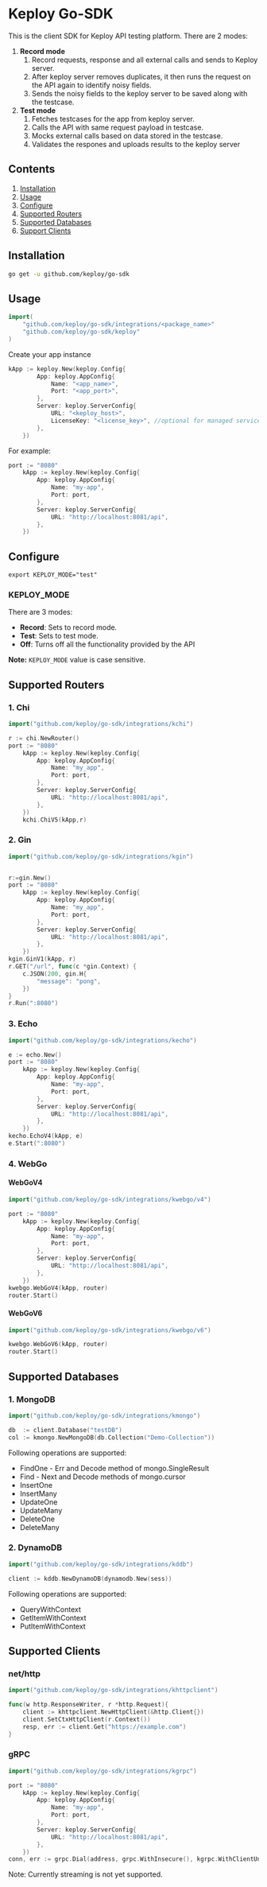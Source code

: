 # Keploy Go-SDK

This is the client SDK for Keploy API testing platform. There are 2 modes:
1. **Record mode**
    1. Record requests, response and all external calls and sends to Keploy server.
    2. After keploy server removes duplicates, it then runs the request on the API again to identify noisy fields.
    3. Sends the noisy fields to the keploy server to be saved along with the testcase. 
2. **Test mode**
    1. Fetches testcases for the app from keploy server. 
    2. Calls the API with same request payload in testcase.
    3. Mocks external calls based on data stored in the testcase. 
    4. Validates the respones and uploads results to the keploy server 


## Contents

1. [Installation](#installation)
2. [Usage](#usage)
3. [Configure](#configure)
4. [Supported Routers](#supported-routers)
5. [Supported Databases](#supported-databases)
6. [Support Clients](#supported-clients)

## Installation
```bash
go get -u github.com/keploy/go-sdk
```
## Usage

```go
import(
    "github.com/keploy/go-sdk/integrations/<package_name>" 
	"github.com/keploy/go-sdk/keploy"
)
```

Create your app instance
```go
kApp := keploy.New(keploy.Config{
		App: keploy.AppConfig{
			Name: "<app_name>",
			Port: "<app_port>",
		},
		Server: keploy.ServerConfig{
			URL: "<keploy_host>",
            LicenseKey: "<license_key>", //optional for managed services
		},
	})
```
For example: 
```go
port := "8080"
	kApp := keploy.New(keploy.Config{
		App: keploy.AppConfig{
			Name: "my-app",
			Port: port,
		},
		Server: keploy.ServerConfig{
			URL: "http://localhost:8081/api",
		},
	})
```
    
## Configure
```
export KEPLOY_MODE="test"
```
### KEPLOY_MODE
There are 3 modes:
 - **Record**: Sets to record mode.
 - **Test**: Sets to test mode. 
 - **Off**: Turns off all the functionality provided by the API

**Note:** `KEPLOY_MODE` value is case sensitive. 

## Supported Routers
### 1. Chi
```go
import("github.com/keploy/go-sdk/integrations/kchi")
```
```go
r := chi.NewRouter()
port := "8080"
	kApp := keploy.New(keploy.Config{
		App: keploy.AppConfig{
			Name: "my_app",
			Port: port,
		},
		Server: keploy.ServerConfig{
			URL: "http://localhost:8081/api",
		},
	})
	kchi.ChiV5(kApp,r)
```
### 2. Gin
```go
import("github.com/keploy/go-sdk/integrations/kgin")
```
```go

r:=gin.New()
port := "8080"
	kApp := keploy.New(keploy.Config{
		App: keploy.AppConfig{
			Name: "my_app",
			Port: port,
		},
		Server: keploy.ServerConfig{
			URL: "http://localhost:8081/api",
		},
	})
kgin.GinV1(kApp, r)
r.GET("/url", func(c *gin.Context) {
    c.JSON(200, gin.H{
        "message": "pong",
    })
}
r.Run(":8080")
```
### 3. Echo
```go
import("github.com/keploy/go-sdk/integrations/kecho")
```
```go
e := echo.New()
port := "8080"
	kApp := keploy.New(keploy.Config{
		App: keploy.AppConfig{
			Name: "my-app",
			Port: port,
		},
		Server: keploy.ServerConfig{
			URL: "http://localhost:8081/api",
		},
	})
kecho.EchoV4(kApp, e)
e.Start(":8080")
```
### 4. WebGo
#### WebGoV4
```go
import("github.com/keploy/go-sdk/integrations/kwebgo/v4")
```
```go
port := "8080"
	kApp := keploy.New(keploy.Config{
		App: keploy.AppConfig{
			Name: "my-app",
			Port: port,
		},
		Server: keploy.ServerConfig{
			URL: "http://localhost:8081/api",
		},
	})
kwebgo.WebGoV4(kApp, router)
router.Start()
```
#### WebGoV6
```go
import("github.com/keploy/go-sdk/integrations/kwebgo/v6")
```
```go
kwebgo.WebGoV6(kApp, router)
router.Start()
```
## Supported Databases
### 1. MongoDB
```go
import("github.com/keploy/go-sdk/integrations/kmongo")
```
```go
db  := client.Database("testDB")
col := kmongo.NewMongoDB(db.Collection("Demo-Collection"))
```
Following operations are supported:<br>
- FindOne - Err and Decode method of mongo.SingleResult<br>
- Find - Next and Decode methods of mongo.cursor<br>
- InsertOne<br>
- InsertMany<br>
- UpdateOne<br>
- UpdateMany<br>
- DeleteOne<br>
- DeleteMany
### 2. DynamoDB
```go
import("github.com/keploy/go-sdk/integrations/kddb")
```
```go
client := kddb.NewDynamoDB(dynamodb.New(sess))
```
Following operations are supported:<br>
- QueryWithContext
- GetItemWithContext
- PutItemWithContext
## Supported Clients
### net/http
```go
import("github.com/keploy/go-sdk/integrations/khttpclient")
```
```go
func(w http.ResponseWriter, r *http.Request){
    client := khttpclient.NewHttpClient(&http.Client{}) 
    client.SetCtxHttpClient(r.Context())
    resp, err := client.Get("https://example.com")
}
```

### gRPC
```go
import("github.com/keploy/go-sdk/integrations/kgrpc")
```
```go
port := "8080"
	kApp := keploy.New(keploy.Config{
		App: keploy.AppConfig{
			Name: "my-app",
			Port: port,
		},
		Server: keploy.ServerConfig{
			URL: "http://localhost:8081/api",
		},
	})
conn, err := grpc.Dial(address, grpc.WithInsecure(), kgrpc.WithClientUnaryInterceptor(kApp))
```
Note: Currently streaming is not yet supported. 
